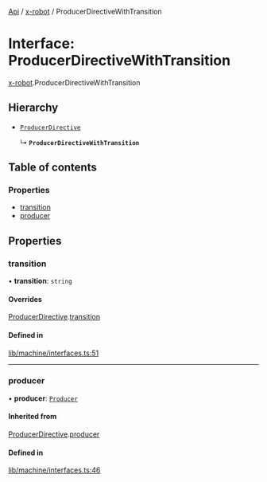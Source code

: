 [Api](../README.md) / [x-robot](../modules/x_robot.md) / ProducerDirectiveWithTransition

# Interface: ProducerDirectiveWithTransition

[x-robot](../modules/x_robot.md).ProducerDirectiveWithTransition

## Hierarchy

- [`ProducerDirective`](x_robot.ProducerDirective.md)

  ↳ **`ProducerDirectiveWithTransition`**

## Table of contents

### Properties

- [transition](x_robot.ProducerDirectiveWithTransition.md#transition)
- [producer](x_robot.ProducerDirectiveWithTransition.md#producer)

## Properties

### transition

• **transition**: `string`

#### Overrides

[ProducerDirective](x_robot.ProducerDirective.md).[transition](x_robot.ProducerDirective.md#transition)

#### Defined in

[lib/machine/interfaces.ts:51](https://github.com/Masquerade-Circus/x-robot/blob/5edbfcd/lib/machine/interfaces.ts#L51)

___

### producer

• **producer**: [`Producer`](x_robot.Producer.md)

#### Inherited from

[ProducerDirective](x_robot.ProducerDirective.md).[producer](x_robot.ProducerDirective.md#producer)

#### Defined in

[lib/machine/interfaces.ts:46](https://github.com/Masquerade-Circus/x-robot/blob/5edbfcd/lib/machine/interfaces.ts#L46)
